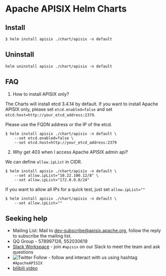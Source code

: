 <!--
#
# Licensed to the Apache Software Foundation (ASF) under one or more
# contributor license agreements.  See the NOTICE file distributed with
# this work for additional information regarding copyright ownership.
# The ASF licenses this file to You under the Apache License, Version 2.0
# (the "License"); you may not use this file except in compliance with
# the License.  You may obtain a copy of the License at
#
#     http://www.apache.org/licenses/LICENSE-2.0
#
# Unless required by applicable law or agreed to in writing, software
# distributed under the License is distributed on an "AS IS" BASIS,
# WITHOUT WARRANTIES OR CONDITIONS OF ANY KIND, either express or implied.
# See the License for the specific language governing permissions and
# limitations under the License.
#
-->

# Apache APISIX Helm Charts

## Install

```shell
$ helm install apisix ./chart/apisix -n default
```

## Uninstall

```shell
helm uninstall apisix ./chart/apisix -n default
```

## FAQ

1. How to install APISIX only?

The Charts will install etcd 3.4.14 by default. If you want to install Apache APISIX only, please set `etcd.enabled=false` and set `etcd.host=http://your_etcd_address:2379`.

Please use the FQDN address or the IP of the etcd.

```shell
$ helm install apisix ./chart/apisix -n default \
    --set etcd.enabled=false \
    --set etcd.host=http://your_etcd_address:2379
```

2. Why get 403 when I access Apache APISIX admin api?

We can define `allow.ipList` in CIDR.

```shell
$ helm install apisix ./chart/apisix -n default \
    --set allow.ipList="10.22.100.12/8" \
    --set allow.ipList="172.0.0.0/24"
```

If you want to allow all IPs for a quick test, just set `allow.ipList=""`

```shell
$ helm install apisix ./chart/apisix -n default \
    --set allow.ipList=""
```

## Seeking help

- Mailing List: Mail to dev-subscribe@apisix.apache.org, follow the reply to subscribe the mailing list.
- QQ Group - 578997126, 552030619
- [Slack Workspace](http://s.apache.org/slack-invite) - join `#apisix` on our Slack to meet the team and ask questions
- ![Twitter Follow](https://img.shields.io/twitter/follow/ApacheAPISIX?style=social) - follow and interact with us using hashtag `#ApacheAPISIX`
- [bilibili video](https://space.bilibili.com/551921247)
